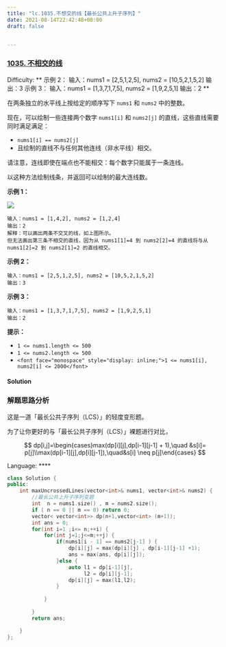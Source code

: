 ```yaml
---
title: "lc.1035.不想交的线【最长公共上升子序列】"
date: 2021-08-14T22:42:48+08:00
draft: false


---
```




### [1035\. 不相交的线](https://leetcode-cn.com/problems/uncrossed-lines/)

Difficulty: ** 示例 2： 输入：nums1 = [2,5,1,2,5], nums2 = [10,5,2,1,5,2] 输出：3 示例 3： 输入：nums1 = [1,3,7,1,7,5], nums2 = [1,9,2,5,1] 输出：2   **


在两条独立的水平线上按给定的顺序写下 `nums1` 和 `nums2` 中的整数。

现在，可以绘制一些连接两个数字 `nums1[i]` 和 `nums2[j]` 的直线，这些直线需要同时满足满足：

*   `nums1[i] == nums2[j]`
*   且绘制的直线不与任何其他连线（非水平线）相交。

请注意，连线即使在端点也不能相交：每个数字只能属于一条连线。

以这种方法绘制线条，并返回可以绘制的最大连线数。

**示例 1：**

**![](https://assets.leetcode-cn.com/aliyun-lc-upload/uploads/2019/04/28/142.png)**

```
输入：nums1 = [1,4,2], nums2 = [1,2,4]
输出：2
解释：可以画出两条不交叉的线，如上图所示。 
但无法画出第三条不相交的直线，因为从 nums1[1]=4 到 nums2[2]=4 的直线将与从 nums1[2]=2 到 nums2[1]=2 的直线相交。
```


**示例 2：**

```
输入：nums1 = [2,5,1,2,5], nums2 = [10,5,2,1,5,2]
输出：3
```


**示例 3：**

```
输入：nums1 = [1,3,7,1,7,5], nums2 = [1,9,2,5,1]
输出：2
```


**提示：**

*   `1 <= nums1.length <= 500`
*   `1 <= nums2.length <= 500`
*   `<font face="monospace" style="display: inline;">1 <= nums1[i], nums2[i] <= 2000</font>`

#### Solution



###  解题思路分析

这是一道「最长公共子序列（LCS）」的轻度变形题。

为了让你更好的与「最长公共子序列（LCS）」裸题进行对比，


$$
dp[i,j]=\begin{cases}max(dp[i][j],dp[i-1][j-1] + 1),\quad &s[i]= p[j]\\max(dp[i-1][j],dp[i][j-1]),\quad&s[i] \neq p[j]\end{cases}
$$






Language: ****

```cpp
class Solution {
public:
    int maxUncrossedLines(vector<int>& nums1, vector<int>& nums2) {
        //最长公共上升子序列变题
        int  n = nums1.size() , m = nums2.size();
        if ( n == 0 || m == 0) return 0;
        vector< vector<int>> dp(n+1,vector<int> (m+1));
        int ans = 0;
        for(int i=1 ;i<= n;++i) {
            for(int j=1;j<=m;++j) {
                if(nums1[i - 1] == nums2[j-1] ) {
                    dp[i][j] = max(dp[i][j] , dp[i-1][j-1] +1);
                    ans = max(ans, dp[i][j]);
                }else {
                    auto l1 = dp[i-1][j],
                         l2 = dp[i][j-1];
                    dp[i][j] = max(l1,l2);
                }
               
            }
            
        }
        return ans;

    }
};
```

